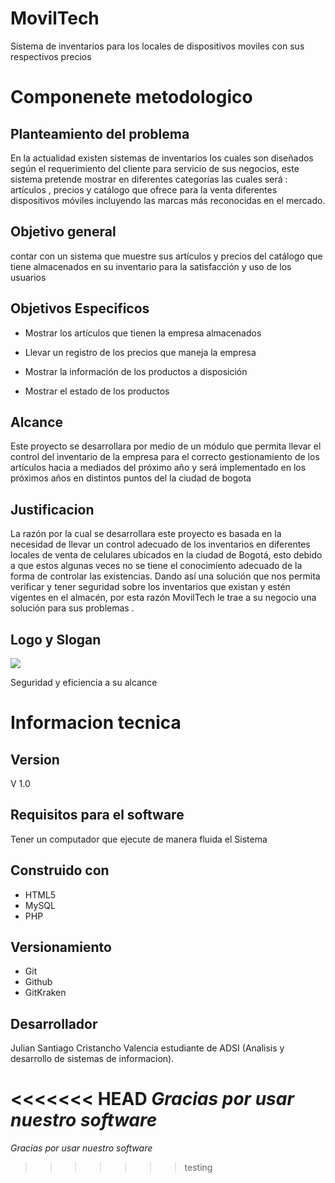 # MovilTech

Sistema de inventarios para los locales de dispositivos moviles con sus respectivos precios
 # Componenete metodologico
 ## Planteamiento del problema
 En la actualidad existen sistemas de inventarios los cuales son diseñados según el requerimiento del cliente para servicio de sus negocios, este sistema pretende mostrar en diferentes categorías las cuales será : artículos , precios y catálogo que ofrece para la venta diferentes dispositivos móviles incluyendo las marcas más reconocidas en el mercado.
 ## Objetivo general
 contar con un sistema que muestre sus artículos y precios del catálogo que tiene almacenados en su inventario para la satisfacción y uso de los usuarios
 ## Objetivos Especificos
 -   Mostrar los artículos que tienen la empresa almacenados
    
-   Llevar un registro de los precios que maneja la empresa
    
-   Mostrar la información de los productos a disposición
    
-   Mostrar el estado de los productos
## Alcance 
Este proyecto se desarrollara por medio de un módulo que permita llevar el control del inventario de la empresa para el correcto gestionamiento de los artículos hacia a mediados del próximo año y será implementado en los próximos años en distintos puntos del la ciudad de bogota
## Justificacion
La razón por la cual se desarrollara este proyecto es basada en la necesidad de llevar un control adecuado de los inventarios en diferentes locales de venta de celulares ubicados en la ciudad de Bogotá, esto debido a que estos algunas veces no se tiene el conocimiento adecuado de la forma de controlar las existencias. Dando así una solución que nos permita verificar y tener seguridad sobre los inventarios que existan y estén vigentes en el almacén, por esta razón MovilTech le trae a su negocio una solución para sus problemas .
 ## Logo y Slogan
![](https://lh5.googleusercontent.com/WES4UBY95RCaZmg_2-TpfWTnJdBTXyydllbgjXyctenm2q4uReiS8wN3U7CdR6NlS-Z9uUImWf6nx_0D9Vv80VuhsJ6TIbtcbDjbz6Q7DQgig_U7Uy4hfsbGB1IHzGTPvjG99eA7O1Rp1raCGA)


Seguridad y eficiencia a su alcance

# Informacion tecnica

## Version 

 V 1.0

## Requisitos para el software 

Tener un computador que ejecute de manera fluida el Sistema

## Construido con 
- HTML5
- MySQL  
- PHP

## Versionamiento 
 - Git
 - Github 
 - GitKraken 

## Desarrollador 

Julian Santiago Cristancho Valencia 
estudiante de ADSI (Analisis y desarrollo de sistemas de informacion).


<<<<<<< HEAD
*Gracias por usar nuestro software*
=======
*Gracias por usar nuestro software*
>>>>>>> testing
